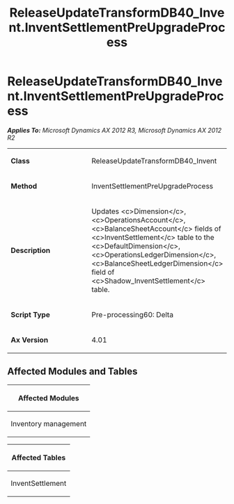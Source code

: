 ﻿---
title: ReleaseUpdateTransformDB40_Invent.InventSettlementPreUpgradeProcess
TOCTitle: ReleaseUpdateTransformDB40_Invent.InventSettlementPreUpgradeProcess
ms:assetid: c1dc673e-e438-e150-e5c8-029da70eeb0f
ms:mtpsurl: https://msdn.microsoft.com/en-us/library/JJ686813(v=AX.60)
ms:contentKeyID: 49711010
ms.date: 05/18/2015
mtps_version: v=AX.60
---

# ReleaseUpdateTransformDB40\_Invent.InventSettlementPreUpgradeProcess 


_**Applies To:** Microsoft Dynamics AX 2012 R3, Microsoft Dynamics AX 2012 R2_

<table>
<colgroup>
<col style="width: 50%" />
<col style="width: 50%" />
</colgroup>
<tbody>
<tr class="odd">
<td><p><strong>Class</strong></p></td>
<td><p>ReleaseUpdateTransformDB40_Invent</p></td>
</tr>
<tr class="even">
<td><p><strong>Method</strong></p></td>
<td><p>InventSettlementPreUpgradeProcess</p></td>
</tr>
<tr class="odd">
<td><p><strong>Description</strong></p></td>
<td><p>Updates &lt;c&gt;Dimension&lt;/c&gt;, &lt;c&gt;OperationsAccount&lt;/c&gt;, &lt;c&gt;BalanceSheetAccount&lt;/c&gt; fields of &lt;c&gt;InventSettlement&lt;/c&gt; table to the &lt;c&gt;DefaultDimension&lt;/c&gt;, &lt;c&gt;OperationsLedgerDimension&lt;/c&gt;, &lt;c&gt;BalanceSheetLedgerDimension&lt;/c&gt; field of &lt;c&gt;Shadow_InventSettlement&lt;/c&gt; table.</p></td>
</tr>
<tr class="even">
<td><p><strong>Script Type</strong></p></td>
<td><p>Pre-processing60: Delta</p></td>
</tr>
<tr class="odd">
<td><p><strong>Ax Version</strong></p></td>
<td><p>4.01</p></td>
</tr>
</tbody>
</table>


## Affected Modules and Tables

<table>
<colgroup>
<col style="width: 100%" />
</colgroup>
<thead>
<tr class="header">
<th><p>Affected Modules</p></th>
</tr>
</thead>
<tbody>
<tr class="odd">
<td><p>Inventory management</p></td>
</tr>
</tbody>
</table>


<table>
<colgroup>
<col style="width: 100%" />
</colgroup>
<thead>
<tr class="header">
<th><p>Affected Tables</p></th>
</tr>
</thead>
<tbody>
<tr class="odd">
<td><p>InventSettlement</p></td>
</tr>
</tbody>
</table>

  


